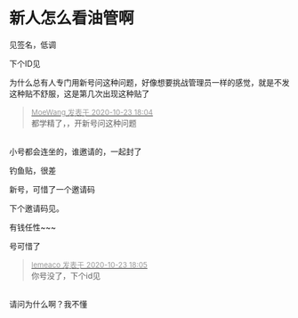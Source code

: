 # 新人怎么看油管啊


<img src="static/image/smiley/default/lol.gif" smilieid="12" border="0" alt="" /><br />
见签名，低调

下个ID见<img id="aimg_e3YGG" onclick="zoom(this, this.src, 0, 0, 0)" class="zoom" src="https://cdn.jsdelivr.net/gh/hishis/forum-master/public/images/patch.gif" onmouseover="img_onmouseoverfunc(this)" onload="thumbImg(this)" border="0" alt="" />

为什么总有人专门用新号问这种问题，好像想要挑战管理员一样的感觉，就是不发这种贴不舒服，这是第几次出现这种贴了

<div class="quote"><blockquote><font size="2"><a href="https://www.hostloc.com/forum.php?mod=redirect&amp;goto=findpost&amp;pid=9342284&amp;ptid=757695" target="_blank"><font color="#999999">MoeWang 发表于 2020-10-23 18:04</font></a></font><br />
都学精了，，开新号问这种问题</blockquote></div><br />
小号都会连坐的，谁邀请的，一起封了

钓鱼贴，很差

新号，可惜了一个邀请码

下个邀请码见。

有钱任性~~~

号可惜了<img id="aimg_Ff50o" onclick="zoom(this, this.src, 0, 0, 0)" class="zoom" src="https://cdn.jsdelivr.net/gh/hishis/forum-master/public/images/patch.gif" onmouseover="img_onmouseoverfunc(this)" onload="thumbImg(this)" border="0" alt="" />

<div class="quote"><blockquote><font size="2"><a href="https://www.hostloc.com/forum.php?mod=redirect&amp;goto=findpost&amp;pid=9342299&amp;ptid=757695" target="_blank"><font color="#999999">lemeaco 发表于 2020-10-23 18:05</font></a></font><br />
你号没了，下个id见</blockquote></div><br />
请问为什么啊？我不懂
